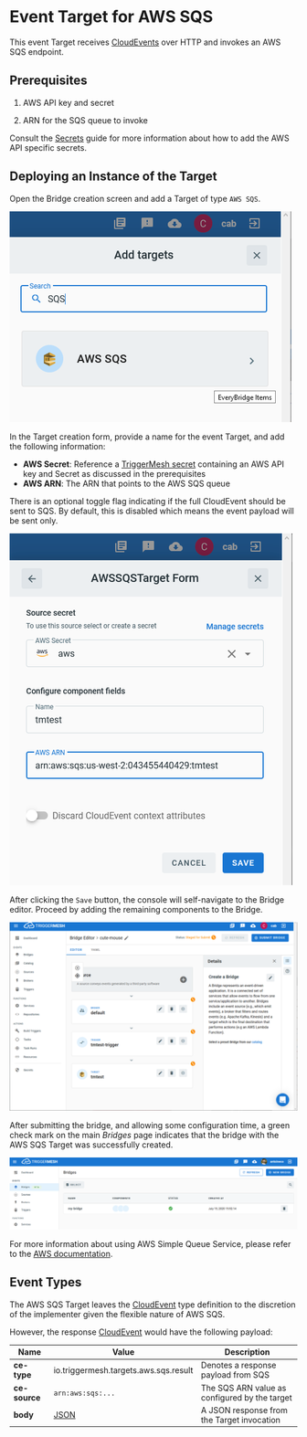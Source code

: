 # Event Target for AWS SQS

This event Target receives [CloudEvents][ce] over HTTP and invokes an AWS SQS endpoint.

## Prerequisites

1. AWS API key and secret

1. ARN for the SQS queue to invoke

Consult the [Secrets](../guides/secrets.md) guide for more information about
how to add the AWS API specific secrets.

## Deploying an Instance of the Target

Open the Bridge creation screen and add a Target of type `AWS SQS`.

![Adding an SQS Target](../images/aws-targets/aws-sqs-bridge-create-1.png)

In the Target creation form, provide a name for the event Target, and add the following information:

* **AWS Secret**: Reference a [TriggerMesh secret][tm-secret] containing an AWS API key and Secret as discussed in the prerequisites
* **AWS ARN**: The ARN that points to the AWS SQS queue

There is an optional toggle flag indicating if the full CloudEvent should be sent
to SQS. By default, this is disabled which means the event payload
will be sent only.

![AWS SQS Target form](../images/aws-targets/aws-sqs-bridge-create-2.png)

After clicking the `Save` button, the console will self-navigate to the Bridge editor. Proceed by adding the remaining components to the Bridge.

![Bridge overview](../images/aws-targets/aws-sqs-bridge-create-3.png)

After submitting the bridge, and allowing some configuration time, a green check mark on the main _Bridges_ page indicates that the bridge with the AWS SQS Target was successfully created.

![Bridge status](../images/bridge-status-green.png)

For more information about using AWS Simple Queue Service, please refer to the [AWS documentation][docs].

## Event Types

The AWS SQS Target leaves the [CloudEvent][ce] type definition to the discretion of
the implementer given the flexible nature of AWS SQS.

However, the response [CloudEvent][ce] would have the following payload:

| Name | Value | Description |
|---|---|---|
|**ce-type**|io.triggermesh.targets.aws.sqs.result|Denotes a response payload from SQS|
|**ce-source**|`arn:aws:sqs:...`|The SQS ARN value as configured by the target|
|**body**|[JSON][ce-jsonformat]|A JSON response from the Target invocation|



[ce]: https://cloudevents.io/
[docs]: https://docs.aws.amazon.com/sqs/
[ce-jsonformat]: https://github.com/cloudevents/spec/blob/v1.0/json-format.md
[tm-secret]: ../guides/secrets/
